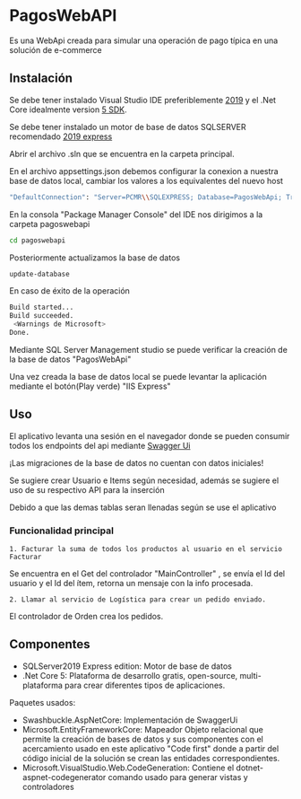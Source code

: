 # PagosWebAPI


Es una WebApi creada para simular una operación de pago típica en una solución de e-commerce

## Instalación

Se debe tener instalado Visual Studio IDE preferiblemente [2019](https://visualstudio.microsoft.com/downloads/) y el .Net Core idealmente version [5 SDK](https://dotnet.microsoft.com/download).

Se debe tener instalado un motor de base de datos SQLSERVER recomendado [2019 express](https://www.microsoft.com/en-us/sql-server/sql-server-downloads?SilentAuth=1&wa=wsignin1.0)

Abrir el archivo .sln que se encuentra en la carpeta principal.

En el archivo appsettings.json debemos configurar la conexion a nuestra base de datos local, cambiar los valores a los equivalentes del nuevo host
```bash
"DefaultConnection": "Server=PCMR\\SQLEXPRESS; Database=PagosWebApi; Trusted_Connection=true;"
```
En la consola "Package Manager Console" del IDE
nos dirigimos a la carpeta pagoswebapi

```bash
cd pagoswebapi
```
Posteriormente actualizamos la base de datos 
```bash
update-database
```
En caso de éxito de la operación

```bash
Build started...
Build succeeded.
 <Warnings de Microsoft>
Done.
```
Mediante SQL Server Management studio se puede verificar la creación de la base de datos "PagosWebApi" 

Una vez creada la base de datos local se puede levantar la aplicación mediante el botón(Play verde) "IIS Express"


## Uso

El aplicativo levanta una sesión en el navegador donde se pueden consumir todos los endpoints del api mediante [Swagger Ui](https://swagger.io/tools/swagger-ui/)

¡Las migraciones de la base de datos no cuentan con datos iniciales!

Se sugiere crear Usuario e Items según necesidad, además se sugiere el uso de su respectivo API para la inserción

Debido a que las demas tablas seran llenadas según se use el aplicativo

### Funcionalidad principal
    1. Facturar la suma de todos los productos al usuario en el servicio Facturar
Se encuentra en el Get del controlador "MainController" , se envía el Id del usuario y el Id del ítem, retorna un mensaje con la info procesada.

    2. Llamar al servicio de Logística para crear un pedido enviado.

El controlador de Orden crea los pedidos.

## Componentes

- SQLServer2019 Express edition: Motor de base de datos
- .Net Core 5: Plataforma de desarrollo gratis, open-source, multi-plataforma para crear diferentes tipos de aplicaciones.

Paquetes usados:
- Swashbuckle.AspNetCore: Implementación de SwaggerUi
- Microsoft.EntityFrameworkCore: Mapeador Objeto relacional que permite la creación de bases de datos y sus componentes con el acercamiento usado en este aplicativo "Code first" donde a partir del código inicial de la solución se crean las entidades correspondientes.
- Microsoft.VisualStudio.Web.CodeGeneration: Contiene el dotnet-aspnet-codegenerator comando usado para generar vistas y controladores
